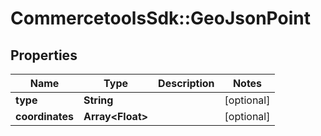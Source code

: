 # CommercetoolsSdk::GeoJsonPoint

## Properties
Name | Type | Description | Notes
------------ | ------------- | ------------- | -------------
**type** | **String** |  | [optional] 
**coordinates** | **Array&lt;Float&gt;** |  | [optional] 

